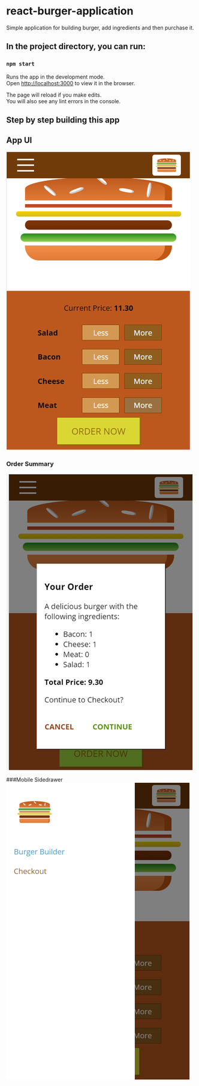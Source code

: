 # react-burger-application
Simple application for building burger, add ingredients and then purchase it.

## In the project directory, you can run:

### `npm start`

Runs the app in the development mode.<br />
Open [http://localhost:3000](http://localhost:3000) to view it in the browser.

The page will reload if you make edits.<br />
You will also see any lint errors in the console.

## Step by step building this app

## App UI 
![img_1.png](img_1.png)

### Order Summary
![img.png](img.png)

###Mobile Sidedrawer
![img_2.png](img_2.png)
